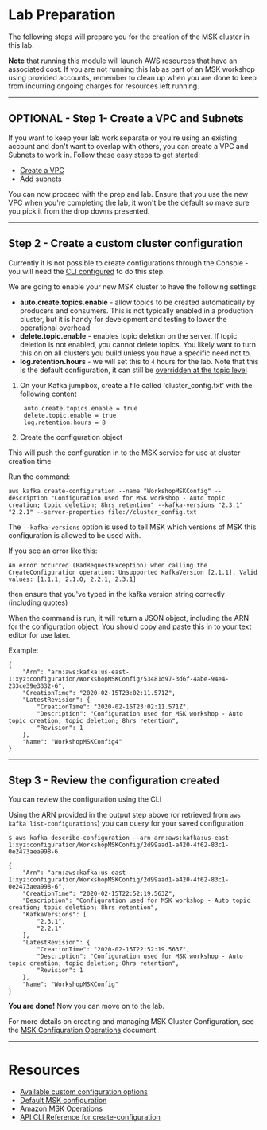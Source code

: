 # Lab Preparation

The following steps will prepare you for the creation of the MSK cluster in this lab.

**Note** that running this module will launch AWS resources that have an associated cost.  If you are not running this lab as part of an MSK workshop using provided accounts, remember to clean up when you are done to keep from incurring ongoing charges for resources left running.

---


## OPTIONAL - Step 1- Create a VPC and Subnets

If you want to keep your lab work separate or you're using an existing account and don't want to overlap with others, you can create a VPC and Subnets to work in.  Follow these easy steps to get started:

* [Create a VPC](https://docs.aws.amazon.com/msk/latest/developerguide/create-vpc.html)
* [Add subnets](https://docs.aws.amazon.com/msk/latest/developerguide/add-subnets.html)

You can now proceed with the prep and lab.  Ensure that you use the new VPC when you're completing the lab, it won't be the default so make sure you pick it from the drop downs presented.

---

## Step 2 - Create a custom cluster configuration

Currently it is not possible to create configurations through the Console - you will need the [CLI configured](/modules/commontasks/setupawscli.md) to do this step.

We are going to enable your new MSK cluster to have the following settings:

* **auto.create.topics.enable** - allow topics to be created automatically by producers and consumers.  This is not typically enabled in a production cluster, but it is handy for development and testing to lower the operational overhead
* **delete.topic.enable** - enables topic deletion on the server.  If topic deletion is not enabled, you cannot delete topics.  You likely want to turn this on on all clusters you build unless you have a specific need not to.
* **log.retention.hours** - we will set this to `4` hours for the lab.  Note that this is the default configuration, it can still be [overridden at the topic level](https://docs.aws.amazon.com/msk/latest/developerguide/bestpractices.html)


1. On your Kafka jumpbox, create a file called 'cluster_config.txt' with the following content

        auto.create.topics.enable = true
        delete.topic.enable = true
        log.retention.hours = 8

1. Create the configuration object 

This will push the configuration in to the MSK service for use at cluster creation time

Run the command:

`aws kafka create-configuration --name "WorkshopMSKConfig" --description "Configuration used for MSK workshop - Auto topic creation; topic deletion; 8hrs retention" --kafka-versions "2.3.1" "2.2.1" --server-properties file://cluster_config.txt`

The `--kafka-versions` option is used to tell MSK which versions of MSK this configuration is allowed to be used with.

If you see an error like this: 

    An error occurred (BadRequestException) when calling the CreateConfiguration operation: Unsupported KafkaVersion [2.1.1]. Valid values: [1.1.1, 2.1.0, 2.2.1, 2.3.1]
then ensure that you've typed in the kafka version string correctly (including quotes)

When the command is run, it will return a JSON object, including the ARN for the configuration object.  You should copy and paste this in to your text editor for use later.

Example:

    {
        "Arn": "arn:aws:kafka:us-east-1:xyz:configuration/WorkshopMSKConfig/53481d97-3d6f-4abe-94e4-233ce39e3332-6",
        "CreationTime": "2020-02-15T23:02:11.571Z",
        "LatestRevision": {
            "CreationTime": "2020-02-15T23:02:11.571Z",
            "Description": "Configuration used for MSK workshop - Auto topic creation; topic deletion; 8hrs retention",
            "Revision": 1
        },
        "Name": "WorkshopMSKConfig4"
    }

---

## Step 3 - Review the configuration created

You can review the configuration using the CLI

Using the ARN provided in the output step above (or retrieved from `aws kafka list-configurations`) you can query for your saved configuration

`$ aws kafka describe-configuration --arn arn:aws:kafka:us-east-1:xyz:configuration/WorkshopMSKConfig/2d99aad1-a420-4f62-83c1-0e2473aea998-6`

    {
        "Arn": "arn:aws:kafka:us-east-1:xyz:configuration/WorkshopMSKConfig/2d99aad1-a420-4f62-83c1-0e2473aea998-6",
        "CreationTime": "2020-02-15T22:52:19.563Z",
        "Description": "Configuration used for MSK workshop - Auto topic creation; topic deletion; 8hrs retention",
        "KafkaVersions": [
            "2.3.1",
            "2.2.1"
        ],
        "LatestRevision": {
            "CreationTime": "2020-02-15T22:52:19.563Z",
            "Description": "Configuration used for MSK workshop - Auto topic creation; topic deletion; 8hrs retention",
            "Revision": 1
        },
        "Name": "WorkshopMSKConfig"
    }



**You are done!**  Now you can move on to the lab. 

For more details on creating and managing MSK Cluster Configuration, see the [MSK Configuration Operations](https://docs.aws.amazon.com/msk/latest/developerguide/msk-configuration-operations.html) document

---

# Resources

* [Available custom configuration options](https://docs.aws.amazon.com/msk/latest/developerguide/msk-configuration-properties.html)
* [Default MSK configuration](https://docs.aws.amazon.com/msk/latest/developerguide/msk-default-configuration.html)
* [Amazon MSK Operations](https://docs.aws.amazon.com/msk/latest/developerguide/msk-configuration-operations.html)
* [API CLI Reference for create-configuration](https://docs.aws.amazon.com/cli/latest/reference/kafka/create-configuration.html)
